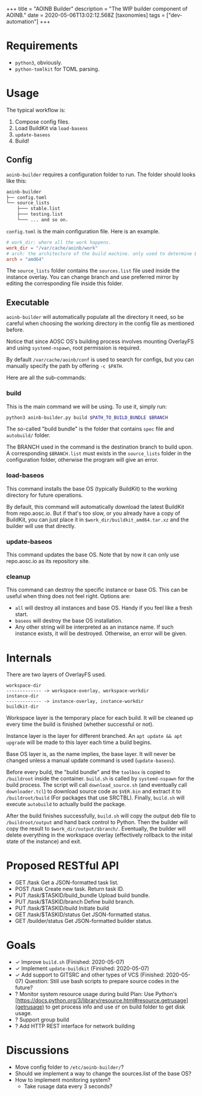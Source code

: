 +++
title = "AOINB Builder"
description = "The WIP builder component of AOINB."
date = 2020-05-06T13:02:12.568Z
[taxonomies]
tags = ["dev-automation"]
+++


# Requirements

- `python3`, obviously.
- `python-tomlkit` for TOML parsing.

# Usage
The typical workflow is:
1. Compose config files.
2. Load BuildKit via `load-baseos` 
3. `update-baseos`
4. Build!

## Config
`aoinb-builder` requires a configuration folder to run. The folder should looks like this:

``` bash
aoinb-builder
├── config.toml
└── source_lists
    ├─── stable.list
    ├─── testing.list
    └─── ... and so on.
```

`config.toml` is the main configuration file. Here is an example.

``` toml
# work_dir: where all the work happens.
work_dir = "/var/cache/aoinb/work" 
# arch: the architecture of the build machine. only used to determine BuildKit download url for now.
arch = "amd64"
```

The `source_lists` folder contains the `sources.list` file used inside the instance overlay. You can change branch and use preferred mirror by editing the corresponding file inside this folder.

## Executable
`aoinb-builder` will automatically populate all the directory it need, so be careful when choosing the working directory in the config file as mentioned before.

Notice that since AOSC OS's building process involves mounting OverlayFS and using `systemd-nspawn`, root permission is required.

By default `/var/cache/aoinb/conf` is used to search for configs, but you can manually specify the path by offering `-c $PATH`.

Here are all the sub-commands:

### build
This is the main command we will be using. To use it, simply run:

``` bash
python3 aoinb-builder.py build $PATH_TO_BUILD_BUNDLE $BRANCH
```

The so-called "build bundle" is the folder that contains `spec` file and `autobuild/` folder.

The BRANCH used in the command is the destination branch to build upon. A corresponding `$BRANCH.list` must exists in the `source_lists` folder in the configuration folder, otherwise the program will give an error.

### load-baseos
This command installs the base OS (typically BuildKit) to the working directory for future operations.

By default, this command will automatically download the latest BuildKit from repo.aosc.io. But if that's too slow, or you already have a copy of BuildKit, you can just place it in `$work_dir/buildkit_amd64.tar.xz` and the builder will use that directly.

### update-baseos
This command updates the base OS. Note that by now it can only use repo.aosc.io as its repository site.

### cleanup
This command can destroy the specific instance or base OS. This can be useful when thing does not feel right. Options are:
* `all` will destroy all instances and base OS. Handy if you feel like a fresh start.
* `baseos` will destroy the base OS installation.
* Any other string will be interpreted as an instance name. If such instance exists, it will be destroyed. Otherwise, an error will be given.

# Internals
There are two layers of OverlayFS used.

```
workspace-dir
------------- -> workspace-overlay, workspace-workdir
instance-dir
------------- -> instance-overlay, instance-workdir
buildkit-dir
```

Workspace layer is the temporary place for each build. It will be cleaned up every time the build is finished (whether successful or not).

Instance layer is the layer for different branched. An `apt update && apt upgrade` will be made to this layer each time a build begins.

Base OS layer is, as the name implies, the base layer. It will never be changed unless a manual update command is used (`update-baseos`).

Before every build, the "build bundle" and the `toolbox` is copied to `/buildroot` inside the container. `build.sh` is called by `systemd-nspawn` for the build process. The script will call `download_source.sh` (and eventually call `downloader.tcl`) to download source code as `$VER.bin` and extract it to `/buildroot/build` (For packages that use SRCTBL). Finally, `build.sh` will execute `autobuild` to actually build the package.

After the build finishes successfully, `build.sh` will copy the output deb file to `/buildroot/output` and hand back control to Python. Then the builder will copy the result to `$work_dir/output/$branch/`. Eventually, the builder will delete everything in the workspace overlay (effectively rollback to the inital state of the instance) and exit.

# Proposed RESTful API
* GET /task
Get a JSON-formatted task list.
* POST /task
Create new task. Return task ID.
* PUT /task/$TASKID/build_bundle
Upload build bundle.
* PUT /task/$TASKID/branch
Define build branch.
* PUT /task/$TASKID/build
Initiate build
* GET /task/$TASKID/status
Get JSON-formatted status.
* GET /builder/status
Get JSON-formatted builder status.

# Goals
* ✓ Improve `build.sh` (Finished: 2020-05-07)
* ✓ Implement `update-buildkit` (Finished: 2020-05-07)
* ✓ Add support to GITSRC and other types of VCS (Finished: 2020-05-07)
Question: Still use bash scripts to prepare source codes in the future?
* ? Monitor system resource usage during build 
Plan: Use Python's [https://docs.python.org/3/library/resource.html#resource.getrusage](getrusage) to get process info and use `df` on build folder to get disk usage.
* ? Support group build
* ? Add HTTP REST interface for network building

# Discussions
* Move config folder to `/etc/aoinb-builder/`?
* Should we implement a way to change the sources.list of the base OS?
* How to implement monitoring system?
  * Take rusage data every 3 seconds?
